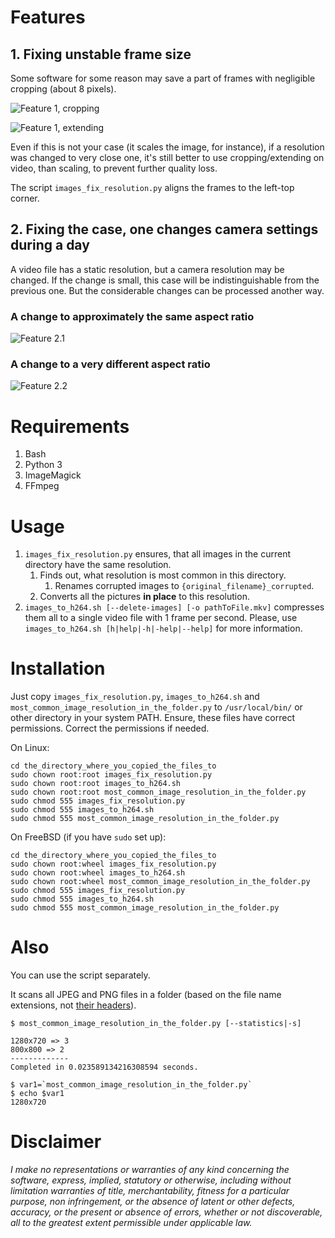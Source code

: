 # Features

## 1. Fixing unstable frame size

Some software for some reason may save a part of frames with negligible cropping (about 8 pixels).

![Feature 1, cropping](/ReadMe%20images/case1_1.png)

![Feature 1, extending](/ReadMe%20images/case1_2.png)

Even if this is not your case (it scales the image, for instance),
if a resolution was changed to very close one,
it's still better to use cropping/extending on video, than scaling, to prevent further quality loss.

The script `images_fix_resolution.py` aligns the frames to the left-top corner.

## 2. Fixing the case, one changes camera settings during a day

A video file has a static resolution, but a camera resolution may be changed.
If the change is small, this case will be indistinguishable from the previous one.
But the considerable changes can be processed another way.

### A change to approximately the same aspect ratio

![Feature 2.1](/ReadMe%20images/case2_1.png)

### A change to a very different aspect ratio

![Feature 2.2](/ReadMe%20images/case2_2.png)

# Requirements

1. Bash
2. Python 3
3. ImageMagick
4. FFmpeg

# Usage

1. `images_fix_resolution.py` ensures, that all images in the current directory have the same resolution.
    1. Finds out, what resolution is most common in this directory.
        1. Renames corrupted images to `{original_filename}_corrupted`.
    2. Converts all the pictures **in place** to this resolution.
2. `images_to_h264.sh [--delete-images] [-o pathToFile.mkv]` compresses them all
to a single video file with 1 frame per second.
Please, use `images_to_h264.sh [h|help|-h|-help|--help]` for more information.

# Installation

Just copy `images_fix_resolution.py`, `images_to_h264.sh` and `most_common_image_resolution_in_the_folder.py` to `/usr/local/bin/` or other directory in your system PATH. Ensure, these files have correct permissions. Correct the permissions if needed.

On Linux:

```
cd the_directory_where_you_copied_the_files_to
sudo chown root:root images_fix_resolution.py
sudo chown root:root images_to_h264.sh
sudo chown root:root most_common_image_resolution_in_the_folder.py
sudo chmod 555 images_fix_resolution.py
sudo chmod 555 images_to_h264.sh
sudo chmod 555 most_common_image_resolution_in_the_folder.py
```

On FreeBSD (if you have `sudo` set up):

```
cd the_directory_where_you_copied_the_files_to
sudo chown root:wheel images_fix_resolution.py
sudo chown root:wheel images_to_h264.sh
sudo chown root:wheel most_common_image_resolution_in_the_folder.py
sudo chmod 555 images_fix_resolution.py
sudo chmod 555 images_to_h264.sh
sudo chmod 555 most_common_image_resolution_in_the_folder.py
```

# Also

You can use the script separately.

It scans all JPEG and PNG files in a folder (based on the file name extensions, not [their headers](https://en.wikipedia.org/wiki/List_of_file_signatures)).

```
$ most_common_image_resolution_in_the_folder.py [--statistics|-s]

1280x720 => 3
800x800 => 2
-------------
Completed in 0.023589134216308594 seconds.
```

```
$ var1=`most_common_image_resolution_in_the_folder.py`
$ echo $var1
1280x720
```

# Disclaimer

*I make no representations or
warranties of any kind concerning the software, express, implied,
statutory or otherwise, including without limitation warranties of
title, merchantability, fitness for a particular purpose, non
infringement, or the absence of latent or other defects, accuracy, or
the present or absence of errors, whether or not discoverable, all to
the greatest extent permissible under applicable law.*
